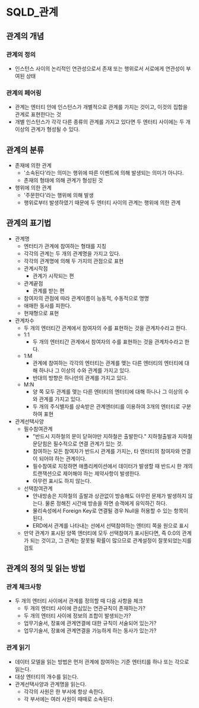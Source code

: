 # SQLD_관계

## 관계의 개념

### 관계의 정의

- 인스턴스 사이의 논리적인 연관성으로서 존재 또는 행위로서 서로에게 연관성이 부여된 상태



### 관계의 페어링

- 관계는 엔터티 안에 인스턴스가 개별적으로 관계를 가지는 것이고, 이것의 집합을 관계로 표현한다는 것
- 개별 인스턴스가 각각 다른 종류의 관계를 가지고 있다면 두 엔터티 사이에는 두 개 이상의 관계가 형성될 수 있다.



## 관계의 분류

- 존재에 의한 관계
  - '소속된다'라는 의미는 행위에 따른 이벤트에 의해 발생되는 의미가 아니다.
  - 존재의 형태에 의해 관계가 형성된 것
- 행위에 의한 관계
  - '주문한다'라는 행위에 의해 발생
  - 행위로부터 발생하였기 때문에 두 엔터티 사이의 관계는 행위에 의한 관계



## 관계의 표기법

- 관계명
  - 엔터티가 관계에 참여하는 형태를 지칭
  - 각각의 관계는 두 개의 관계명을 가지고 있다.
  - 각각의 관계명에 의해 두 가지의 관점으로 표현
  - 관계시작점
    - 관계가 시작되는 편
  - 관계끝점
    - 관계를 받는 편
  - 참여자의 관점에 따라 관계이름이 능동적, 수동적으로 명명
  - 애매한 동사를 피한다.
  - 현재형으로 표현
- 관계차수
  - 두 개의 엔터티간 관계에서 참여자의 수를 표현하는 것을 관계차수라고 한다.
  - 1:1
    - 두 개의 엔터티간 관계에서 참여자의 수를 표현하는 것을 관계차수라고 한다.
  - 1:M
    - 관계에 참여하는 각각의 엔터티는 관계를 맺는 다른 엔터티의 엔터티에 대해 하나나 그 이상의 수와 관계를 가지고 있다.
    - 반대의 방향은 하나만의 관계를 가지고 있다.
  - M:N
    - 양 쪽 모두 관계를 맺는 다른 엔터티의 엔터티에 대해 하나나 그 이상의 수와 관계를 가지고 있다.
    - 두 개의 주식별자를 상속받은 관계엔터티를 이용하여 3개의 엔터티로 구분하여 표현
- 관계선택사양
  - 필수참여관계
    - "반드시 지하철의 문이 닫혀야만 지하철은 출발한다." 지하철출발과 지하철문닫힘은 필수적으로 연결 관계가 있는 것.
    - 참여하는 모든 참여자가 반드시 관계를 가지는, 타 엔터티의 참여자와 연결이 되어야 하는 관계이다.
    - 필수참여로 지정하면 애플리케이션에서 데이터가 발생할 때 반드시 한 개의 트랜잭션으로 제어해야 하는 제약사항이 발생한다.
    - 아무런 표시도 하지 않는다.
  - 선택참여관계
    - 안내방송은 지하철의 출발과 상관없이 방송해도 아무런 문제가 발생하지 않는다. 물론 정해진 시간에 방송을 하면 승객에게 유익하긴 하다.
    - 물리속성에서 Foreign Key로 연결될 경우 Null을 허용할 수 있는 항목이 된다.
    - ERD에서 관계를 나타내는 선에서 선택참여하는 엔터티 쪽을 원으로 표시
  - 만약 관계가 표시된 양쪽 엔터티에 모두 선택참여가 표시된다면, 즉 0:0의 관계가 되는 것이고, 그 관계는 잘못될 확률이 많으므로 관계설정이 잘못되었는지를 검토



## 관계의 정의 및 읽는 방법

### 관계 체크사항

- 두 개의 엔터티 사이에서 관계를 정의할 때 다음 사항을 체크
  - 두 개의 엔터티 사이에 관심있는 연관규칙이 존재하는가?
  - 두 개의 엔터티 사이에 정보의 조합이 발생되는가?
  - 업무기술서, 장표에 관계연결에 대한 규칙이 서술되어 있는가?
  - 업무기술서, 장표에 관계연결을 가능하게 하는 동사가 있는가?



### 관계 읽기

- 데이터 모델을 읽는 방법은 먼저 관계에 참여하는 기준 엔터티를 하나 또는 각으로 읽는다.
- 대상 엔터티의 개수를 읽는다.
- 관계선택사양과 관계명을 읽는다.
  - 각각의 사원은 한 부서에 항상 속한다.
  - 각 부서에는 여러 사원이 때때로 소속된다.



